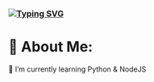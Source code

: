 ### [![Typing SVG](https://readme-typing-svg.demolab.com?font=Fira+Code&pause=1000&random=false&width=435&lines=Hi+%F0%9F%91%8B%2C+I'm+Lucas+XI)](https://git.io/typing-svg)
# 💫 About Me:
💢 I’m currently learning Python & NodeJS

